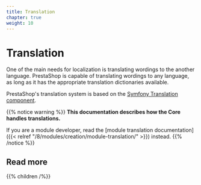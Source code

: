 ```yaml
---
title: Translation
chapter: true
weight: 10
---
```


# Translation

One of the main needs for localization is translating wordings to the another language. PrestaShop is capable of translating wordings to any language, as long as it has the appropriate translation dictionaries available. 

PrestaShop's translation system is based on the [Symfony Translation component](https://symfony.com/doc/4.4/translation.html).

{{% notice warning %}}
**This documentation describes how the Core handles translations.**

If you are a module developer, read the [module translation documentation]({{< relref "/8/modules/creation/module-translation/" >}}) instead.
{{% /notice %}}

## Read more

{{% children /%}}


